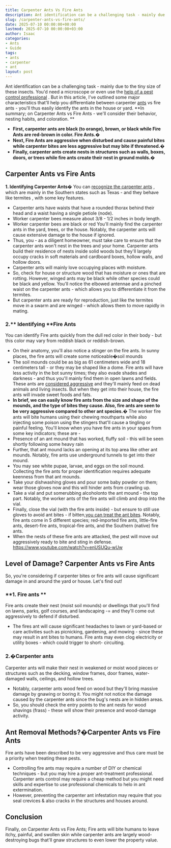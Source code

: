 ```yaml
---
title: Carpenter Ants Vs Fire Ants
description: Ant identification can be a challenging task - mainly due to the tiny size of these insects. You'd need a microscope or even use the help of a pest control...
slug: /carpenter-ants-vs-fire-ants/
date: 2025-07-10 00:00:00+00:00
lastmod: 2025-07-10 00:00:00+03:00
author: Isaac
categories:
- Ants
- Guide
tags:
- ants
- carpenter
- ant
layout: post
---
```

Ant identification can be a challenging task - mainly due to the tiny size of these insects. You'd need a microscope or even use the
[help of a pest control professional](https://pestpolicy.com/how-to-get-rid-of-[carpenter](https://pestpolicy.com/what-attracts-carpenter-ants-in-a-home/)-bees-without-killing-them/)
.
But in this article, I've outlined some major characteristics that'll help you differentiate between carpenter [ants](https://pestpolicy.com/ant-control-in-bellingham/) vs fire ants - you'll thus easily identify the ants in the house or yard.
**In summary; on Carpenter Ants vs Fire Ants - we'll consider their behavior, nesting habits, and coloration. **
- **First, carpenter ants are black (to orange), brown, or black while Fire Ants are red-brown in color. Fire Ants.�**
- **Next, Fire Ants are aggressive when disturbed and cause painful bites while carpenter bites are less aggressive but may bite if threatened.�**
- **Finally, carpenter ants create nests in structures such as walls, boxes, doors, or trees while fire ants create their nest in ground molds.�**
## Carpenter Ants vs Fire Ants
**1. Identifying Carpenter Ants�**
You can
[recognize the carpenter ants](https://extension.umn.edu/insects-infest-homes/carpenter-ants)
, which are mainly in the Southern states such as Texas - and they behave like
termites
, with some key features.
- Carpenter ants have waists that have a rounded thorax behind their head and a waist having a single petiole (node).
- Worker carpenter bees measure about 3/8 - 1/2 inches in body length.
- Worker carpenter bees are black or red
You'll mainly find the carpenter ants in the yard, trees, or the house. Notably, the carpenter ants will cause extensive damage to the house if ignored.
- Thus, you - as a diligent homeowner, must take care to ensure that the carpenter ants won't nest in the trees and your home.
Carpenter ants build their residence of nests inside solid woods but they'll largely occupy cracks in soft materials and cardboard boxes, hollow walls, and hollow doors.
- Carpenter ants will mainly love occupying places with moisture.
- So, check for house or structure wood that has moisture or ones that are rotting.
However, winged ants may be black while other species could be black and yellow.
You'll notice the elbowed antennae and a pinched waist on the carpenter ants - which allows you to differentiate it from the termites.
- But carpenter ants are ready for reproduction, just like the termites move in a swarm and are winged - which allows them to move rapidly in mating.
### 2.** Identifying **Fire Ants
You can identify Fire ants quickly from the dull red color in their body - but this color may vary from reddish black or reddish-brown.
- On their anatomy, you'll also notice a stinger on the fire ants.
In sunny places, the fire ants will create some noticeable�soil mounds
- The soil mounds could be as big as 61 centimeters wide and 18 centimeters tall - or they may be shaped like a dome.
Fire ants will have less activity in the bot sunny times; they also evade shades and darkness - and thus you'll mainly find them in open lawns and fields.
These ants are
[considered aggressive](http://fireant.tamu.edu/materials/fact-sheets/)
and they'll mainly feed on dead animals and living insects. But when they get into their house, the fire ants will invade sweet foods and fats.
- **In brief, we can easily know fire ants from the size and shape of the mounds, and the type of bites they cause. Also, fire ants are seen to be very aggressive compared to other ant species.�**
The worker fire ants will bite humans using their chewing mouthparts while also injecting some poison using the stingers that'll cause a tingling or painful feeling.
You'll know when you have fire ants in your spaes from some key indicators; these are -
- Presence of an ant mound that has worked, fluffy soil - this will be seen shortly following some heavy rain
- Further, that ant mound lacks an opening at its top area like other ant mounds. Notably, fire ants use underground tunnels to get into their mound.
- You may see white pupae, larvae, and eggs on the soil mound.
Collecting the fire ants for proper identification requires adequate keenness from that ant mounds.
- Take your dishwashing gloves and pour some baby powder on them; wear those gloves now and this will hinder ants from crawling up.
- Take a vial and put somerubbing alcoholonto the ant mound - the top part. Notably, the worker ants of the fire ants will climb and drop into the vial.
- Finally, close the vial (with the fire ants inside) - but ensure to still use gloves to avoid ant bites - if bitten,[you can treat the ant bites](https://pestpolicy.com/how-to-treat-ant-bites/).
Notably, fire ants come in 5 different species; red-imported fire ants, little-fire ants, desert-fire ants, tropical-fire ants, and the Southern (native) fire ants.
- When the nests of these fire ants are attacked, the pest will move out aggressively ready to bite and sting in defense.
https://www.youtube.com/watch?v=enUSUQu-wUw
## Level of Damage? Carpenter Ants vs Fire Ants
So, you're considering if carpenter bites or fire ants will cause significant damage in and around the yard or house. Let's find out!
### **1. Fire ants **
Fire ants create their nest (moist soil mounds) or dwellings that you'll find on lawns, parks, golf courses, and landscaping -= and they'll come out aggressively to defend if disturbed.
- The fires ant will cause significant headaches to lawn or yard-based or care activities such as picnicking, gardening, and mowing - since these may result in ant bites to humans.
Fire ants may even clog electricity or utility boxes - which could trigger to short- circuiting.
### 2.�Carpenter ants
Carpenter ants will make their nest in weakened or moist wood pieces or structures such as the decking, window frames, door frames, water-damaged walls, ceilings, and hollow trees.
- Notably, carpenter ants wood feed on wood but they'll bring massive damage by gnawing or boring it.
You might not notice the damage caused by the carpenter ants since the bug's nests are in hidden areas.
- So, you should check the entry points to the ant nests for wood shavings (frass) - these will show their presence and wood-damage activity.
## Ant Removal Methods?�Carpenter Ants vs Fire Ants
Fire ants have been described to be very aggressive and thus care must be a priority when treating these pests.
- Controlling fire ants may require a number of DIY or chemical techniques - but you may hire a proper ant-treatment professional.
Carpenter ants control may require a cheap method but you might need skills and expertise to use professional chemicals to helo in ant extermination.
- However, preventing the carpenter ant infestation may require that you seal crevices & also cracks in the structures and houses around.
## Conclusion
Finally, on Carpenter Ants vs Fire Ants; Fire ants will bite humans to leave itchy, painful, and swollen skin while carpenter ants are largely wood-destroying bugs that'll gnaw structures to even lower the property value.